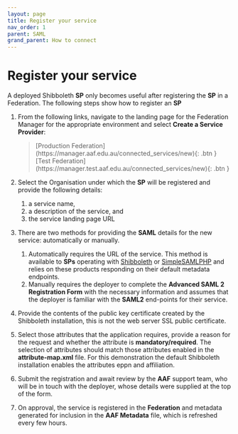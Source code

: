 ```yaml
---
layout: page
title: Register your service
nav_order: 1
parent: SAML
grand_parent: How to connect
---
```


# Register your service

A deployed Shibboleth **SP** only becomes useful after registering the **SP** in a Federation. The following steps show how to register an **SP**

1. From the following links, navigate to the landing page for the Federation Manager for the appropriate environment and select **Create a Service Provider**:
   > <span class="fs-5">
   > [Production Federation](https://manager.aaf.edu.au/connected_services/new){: .btn }
   > </span>
   >
   > <span class="fs-5">
   > [Test Federation](https://manager.test.aaf.edu.au/connected_services/new){: .btn }
   > </span>

2. Select the Organisation under which the **SP** will be registered and provide the following details:
    1. a service name,
    2. a description of the service, and
    3. the service landing page URL

3. There are two methods for providing the **SAML** details for the new service: automatically or manually.
    1. Automatically requires the URL of the service. This method is available to **SPs** operating with [Shibboleth](https://www.shibboleth.net/) or [SimpleSAMLPHP](https://simplesamlphp.org/) and relies on these products responding on their default 
       metadata endpoints. 
    2. Manually requires the deployer to complete the **Advanced SAML 2 Registration Form** with the necessary information and assumes that the deployer is familiar with the **SAML2** end-points for their service.

4. Provide the contents of the public key certificate created by the Shibboleth installation, this is not the web server SSL public certificate.
 
5. Select those attributes that the application requires, provide a reason for the request and whether the attribute 
   is **mandatory/required**. The selection of attributes should match those attributes enabled in the **attribute-map.xml** file. For this demonstration the default Shibboleth installation enables the attributes eppn 
   and affiliation.

6. Submit the registration and await review by the **AAF** support team, who will be in touch with the deployer, whose details were supplied at the top of the form.

7. On approval, the service is registered in the **Federation** and metadata generated for inclusion in the **AAF Metadata** file, which is refreshed every few hours.